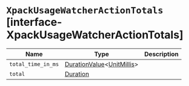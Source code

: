 # `XpackUsageWatcherActionTotals` [interface-XpackUsageWatcherActionTotals]

| Name | Type | Description |
| - | - | - |
| `total_time_in_ms` | [DurationValue](./DurationValue.md)<[UnitMillis](./UnitMillis.md)> | &nbsp; |
| `total` | [Duration](./Duration.md) | &nbsp; |
